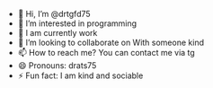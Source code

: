 - 👋 Hi, I’m @drtgfd75
- 👀 I’m interested in programming
- 🌱 I am currently work 
- 💞️ I’m looking to collaborate on With someone kind
- 📫 How to reach me? You can contact me via tg
- 😄 Pronouns: drats75
- ⚡ Fun fact: I am kind and sociable

<!---
drtgfd75/drtgfd75 is a ✨ special ✨ repository because its `README.md` (this file) appears on your GitHub profile.
You can click the Preview link to take a look at your changes.
--->
